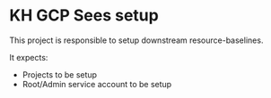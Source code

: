 # KH GCP Sees setup

This project is responsible to setup downstream resource-baselines.

It expects:

- Projects to be setup
- Root/Admin service account to be setup
